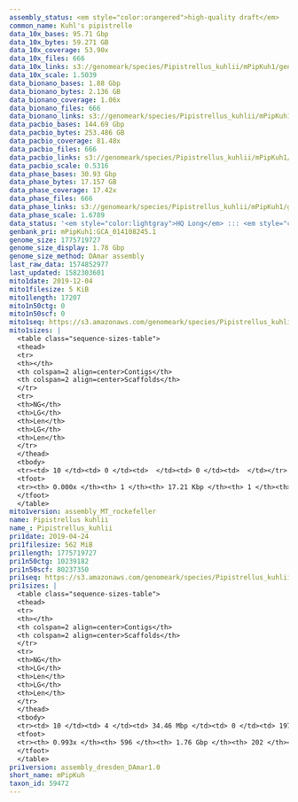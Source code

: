 ```yaml
---
assembly_status: <em style="color:orangered">high-quality draft</em>
common_name: Kuhl's pipistrelle
data_10x_bases: 95.71 Gbp
data_10x_bytes: 59.271 GB
data_10x_coverage: 53.90x
data_10x_files: 666
data_10x_links: s3://genomeark/species/Pipistrellus_kuhlii/mPipKuh1/genomic_data/10x/<br>
data_10x_scale: 1.5039
data_bionano_bases: 1.88 Gbp
data_bionano_bytes: 2.136 GB
data_bionano_coverage: 1.06x
data_bionano_files: 666
data_bionano_links: s3://genomeark/species/Pipistrellus_kuhlii/mPipKuh1/genomic_data/bionano/<br>
data_pacbio_bases: 144.69 Gbp
data_pacbio_bytes: 253.486 GB
data_pacbio_coverage: 81.48x
data_pacbio_files: 666
data_pacbio_links: s3://genomeark/species/Pipistrellus_kuhlii/mPipKuh1/genomic_data/pacbio/<br>
data_pacbio_scale: 0.5316
data_phase_bases: 30.93 Gbp
data_phase_bytes: 17.157 GB
data_phase_coverage: 17.42x
data_phase_files: 666
data_phase_links: s3://genomeark/species/Pipistrellus_kuhlii/mPipKuh1/genomic_data/phase/<br>
data_phase_scale: 1.6789
data_status: '<em style="color:lightgray">HQ Long</em> ::: <em style="color:forestgreen">Long</em> ::: <em style="color:forestgreen">Short</em> ::: <em style="color:forestgreen">Phasing</em> ::: <em style="color:forestgreen">Scaffolding</em>'
genbank_pri: mPipKuh1:GCA_014108245.1
genome_size: 1775719727
genome_size_display: 1.78 Gbp
genome_size_method: DAmar assembly
last_raw_data: 1574852977
last_updated: 1582303601
mito1date: 2019-12-04
mito1filesize: 5 KiB
mito1length: 17207
mito1n50ctg: 0
mito1n50scf: 0
mito1seq: https://s3.amazonaws.com/genomeark/species/Pipistrellus_kuhlii/mPipKuh1/assembly_MT_rockefeller/mPipKuh1.MT.20191204.fasta.gz
mito1sizes: |
  <table class="sequence-sizes-table">
  <thead>
  <tr>
  <th></th>
  <th colspan=2 align=center>Contigs</th>
  <th colspan=2 align=center>Scaffolds</th>
  </tr>
  <tr>
  <th>NG</th>
  <th>LG</th>
  <th>Len</th>
  <th>LG</th>
  <th>Len</th>
  </tr>
  </thead>
  <tbody>
  <tr><td> 10 </td><td> 0 </td><td>  </td><td> 0 </td><td>  </td></tr>  <tr><td> 20 </td><td> 0 </td><td>  </td><td> 0 </td><td>  </td></tr>  <tr><td> 30 </td><td> 0 </td><td>  </td><td> 0 </td><td>  </td></tr>  <tr><td> 40 </td><td> 0 </td><td>  </td><td> 0 </td><td>  </td></tr>  <tr style="background-color:#cccccc;"><td> 50 </td><td> 0 </td><td style="background-color:#ff8888;">  </td><td> 0 </td><td style="background-color:#ff8888;">  </td></tr>  <tr><td> 60 </td><td> 0 </td><td>  </td><td> 0 </td><td>  </td></tr>  <tr><td> 70 </td><td> 0 </td><td>  </td><td> 0 </td><td>  </td></tr>  <tr><td> 80 </td><td> 0 </td><td>  </td><td> 0 </td><td>  </td></tr>  <tr><td> 90 </td><td> 0 </td><td>  </td><td> 0 </td><td>  </td></tr>  <tr><td> 100 </td><td> 0 </td><td>  </td><td> 0 </td><td>  </td></tr>  </tbody>
  <tfoot>
  <tr><th> 0.000x </th><th> 1 </th><th> 17.21 Kbp </th><th> 1 </th><th> 17.21 Kbp </th></tr>
  </tfoot>
  </table>
mito1version: assembly_MT_rockefeller
name: Pipistrellus kuhlii
name_: Pipistrellus_kuhlii
pri1date: 2019-04-24
pri1filesize: 562 MiB
pri1length: 1775719727
pri1n50ctg: 10239182
pri1n50scf: 80237350
pri1seq: https://s3.amazonaws.com/genomeark/species/Pipistrellus_kuhlii/mPipKuh1/assembly_dresden_DAmar1.0/mPipKuh1.pri.asm.20190424.fasta.gz
pri1sizes: |
  <table class="sequence-sizes-table">
  <thead>
  <tr>
  <th></th>
  <th colspan=2 align=center>Contigs</th>
  <th colspan=2 align=center>Scaffolds</th>
  </tr>
  <tr>
  <th>NG</th>
  <th>LG</th>
  <th>Len</th>
  <th>LG</th>
  <th>Len</th>
  </tr>
  </thead>
  <tbody>
  <tr><td> 10 </td><td> 4 </td><td> 34.46 Mbp </td><td> 0 </td><td> 197.21 Mbp </td></tr>  <tr><td> 20 </td><td> 9 </td><td> 28.49 Mbp </td><td> 1 </td><td> 189.23 Mbp </td></tr>  <tr><td> 30 </td><td> 18 </td><td> 18.93 Mbp </td><td> 2 </td><td> 187.11 Mbp </td></tr>  <tr><td> 40 </td><td> 28 </td><td> 14.71 Mbp </td><td> 4 </td><td> 83.51 Mbp </td></tr>  <tr style="background-color:#cccccc;"><td> 50 </td><td> 43 </td><td style="background-color:#88ff88;"> 10.24 Mbp </td><td> 6 </td><td style="background-color:#88ff88;"> 80.24 Mbp </td></tr>  <tr><td> 60 </td><td> 61 </td><td> 8.52 Mbp </td><td> 9 </td><td> 57.45 Mbp </td></tr>  <tr><td> 70 </td><td> 88 </td><td> 5.20 Mbp </td><td> 12 </td><td> 51.07 Mbp </td></tr>  <tr><td> 80 </td><td> 132 </td><td> 3.14 Mbp </td><td> 16 </td><td> 30.60 Mbp </td></tr>  <tr><td> 90 </td><td> 219 </td><td> 1.25 Mbp </td><td> 30 </td><td> 6.78 Mbp </td></tr>  <tr><td> 100 </td><td> 0 </td><td>  </td><td> 201 </td><td> 19.24 Kbp </td></tr>  </tbody>
  <tfoot>
  <tr><th> 0.993x </th><th> 596 </th><th> 1.76 Gbp </th><th> 202 </th><th> 1.78 Gbp </th></tr>
  </tfoot>
  </table>
pri1version: assembly_dresden_DAmar1.0
short_name: mPipKuh
taxon_id: 59472
---
```

